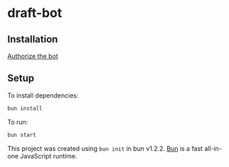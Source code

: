 # draft-bot

## Installation

[Authorize the bot](https://discord.com/oauth2/authorize?client_id=1342958919814877194)

## Setup

To install dependencies:

```bash
bun install
```

To run:

```bash
bun start
```

This project was created using `bun init` in bun v1.2.2. [Bun](https://bun.sh) is a fast all-in-one JavaScript runtime.
